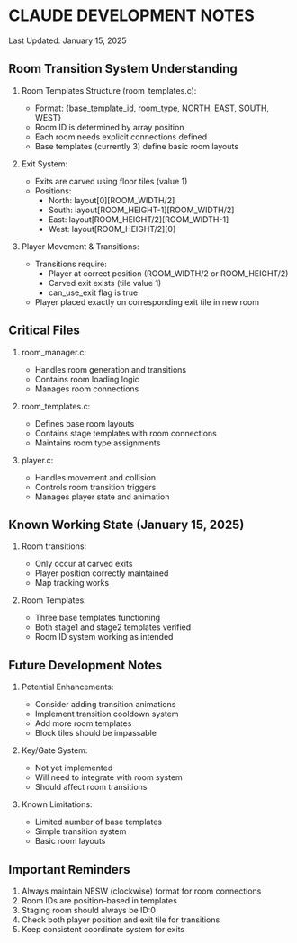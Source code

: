 # CLAUDE DEVELOPMENT NOTES
Last Updated: January 15, 2025

## Room Transition System Understanding
1. Room Templates Structure (room_templates.c):
   - Format: {base_template_id, room_type, NORTH, EAST, SOUTH, WEST}
   - Room ID is determined by array position
   - Each room needs explicit connections defined
   - Base templates (currently 3) define basic room layouts

2. Exit System:
   - Exits are carved using floor tiles (value 1)
   - Positions:
     - North: layout[0][ROOM_WIDTH/2]
     - South: layout[ROOM_HEIGHT-1][ROOM_WIDTH/2]
     - East: layout[ROOM_HEIGHT/2][ROOM_WIDTH-1]
     - West: layout[ROOM_HEIGHT/2][0]

3. Player Movement & Transitions:
   - Transitions require:
     - Player at correct position (ROOM_WIDTH/2 or ROOM_HEIGHT/2)
     - Carved exit exists (tile value 1)
     - can_use_exit flag is true
   - Player placed exactly on corresponding exit tile in new room

## Critical Files
1. room_manager.c:
   - Handles room generation and transitions
   - Contains room loading logic
   - Manages room connections

2. room_templates.c:
   - Defines base room layouts
   - Contains stage templates with room connections
   - Maintains room type assignments

3. player.c:
   - Handles movement and collision
   - Controls room transition triggers
   - Manages player state and animation

## Known Working State (January 15, 2025)
1. Room transitions:
   - Only occur at carved exits
   - Player position correctly maintained
   - Map tracking works

2. Room Templates:
   - Three base templates functioning
   - Both stage1 and stage2 templates verified
   - Room ID system working as intended

## Future Development Notes
1. Potential Enhancements:
   - Consider adding transition animations
   - Implement transition cooldown system
   - Add more room templates
   - Block tiles should be impassable

2. Key/Gate System:
   - Not yet implemented
   - Will need to integrate with room system
   - Should affect room transitions

3. Known Limitations:
   - Limited number of base templates
   - Simple transition system
   - Basic room layouts

## Important Reminders
1. Always maintain NESW (clockwise) format for room connections
2. Room IDs are position-based in templates
3. Staging room should always be ID:0
4. Check both player position and exit tile for transitions
5. Keep consistent coordinate system for exits